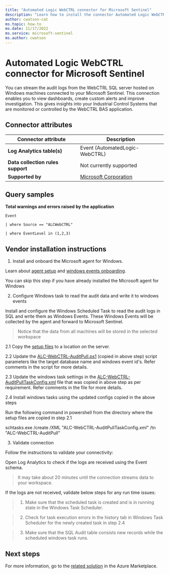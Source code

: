 ```yaml
---
title: "Automated Logic WebCTRL connector for Microsoft Sentinel"
description: "Learn how to install the connector Automated Logic WebCTRL to connect your data source to Microsoft Sentinel."
author: cwatson-cat
ms.topic: how-to
ms.date: 11/17/2022
ms.service: microsoft-sentinel
ms.author: cwatson
---
```


# Automated Logic WebCTRL connector for Microsoft Sentinel

You can stream the audit logs from the WebCTRL SQL server hosted on Windows machines connected to your Microsoft Sentinel. This connection enables you to view dashboards, create custom alerts and improve investigation. This gives insights into your Industrial Control Systems that are monitored or controlled by the WebCTRL BAS application.

## Connector attributes

| Connector attribute | Description |
| --- | --- |
| **Log Analytics table(s)** | Event (AutomatedLogic-WebCTRL)<br/> |
| **Data collection rules support** | Not currently supported |
| **Supported by** | [Microsoft Corporation](https://support.microsoft.com) |

## Query samples

**Total warnings and errors raised by the application**
   ```kusto
Event

   | where Source == "ALCWebCTRL"

   | where EventLevel in (1,2,3)
   ```



## Vendor installation instructions

1. Install and onboard the Microsoft agent for Windows.

Learn about [agent setup](https://learn.microsoft.com/services-hub/health/mma-setup) and [windows events onboarding](https://learn.microsoft.com/azure/azure-monitor/agents/data-sources-windows-events). 

 You can skip this step if you have already installed the Microsoft agent for Windows

2. Configure Windows task to read the audit data and write it to windows events

Install and configure the Windows Scheduled Task to read the audit logs in SQL and write them as Windows Events. These Windows Events will be collected by the agent and forward to Microsoft Sentinel.

> Notice that the data from all machines will be stored in the selected workspace


2.1 Copy the [setup files](https://aka.ms/sentinel-automatedlogicwebctrl-tasksetup) to a location on the server.


2.2 Update the [ALC-WebCTRL-AuditPull.ps1](https://aka.ms/sentinel-automatedlogicwebctrl-auditpull) (copied in above step) script parameters like the target database name and windows event id's. Refer comments in the script for more details.


2.3 Update the windows task settings in the [ALC-WebCTRL-AuditPullTaskConfig.xml](https://aka.ms/sentinel-automatedlogicwebctrl-auditpulltaskconfig) file that was copied in above step as per requirement. Refer comments in the file for more details.


2.4 Install windows tasks using the updated configs copied in the above steps

   Run the following command in powershell from the directory where the setup files are copied in step 2.1

   schtasks.exe /create /XML "ALC-WebCTRL-AuditPullTaskConfig.xml" /tn "ALC-WebCTRL-AuditPull"

3. Validate connection

Follow the instructions to validate your connectivity:

Open Log Analytics to check if the logs are received using the Event schema.

>It may take about 20 minutes until the connection streams data to your workspace.

If the logs are not received, validate below steps for any run time issues:

> 1. Make sure that the scheduled task is created and is in running state in the Windows Task Scheduler.

>2. Check for task execution errors in the history tab in Windows Task Scheduler for the newly created task in step 2.4

>3. Make sure that the SQL Audit table consists new records while the scheduled windows task runs.



## Next steps

For more information, go to the [related solution](https://azuremarketplace.microsoft.com/en-us/marketplace/apps/azuresentinel.azure-sentinel-solution-automated-logic-webctrl?tab=Overview) in the Azure Marketplace.
